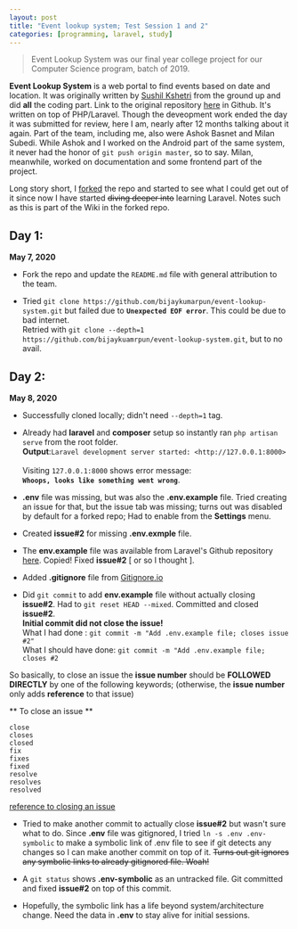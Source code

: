 ```yaml
---
layout: post
title: "Event lookup system; Test Session 1 and 2"
categories: [programming, laravel, study]
---
```

> Event Lookup System was our final year college project for our Computer Science program, batch of 2019. 

**Event Lookup System** is a web portal to find events based on date and location. It was originally written by [Sushil Kshetri](https://github.com/) from the ground up and did **all** the coding part. Link to the original repository [here](https://github.com/sks/event-lookup-system.git) in Github. It's written on top of PHP/Laravel. Though the deveopment work ended the day it was submitted for review, here I am, nearly after 12 months talking about it again.
Part of the team, including me, also were Ashok Basnet and Milan Subedi. While Ashok and I worked on the Android part of the same system, it never had the honor of `git push origin master`, so to say. Milan, meanwhile, worked on documentation and some frontend part of the project.


Long story short, I [forked](https://github.com/BijayKumarPun/event-lookup-system) the repo and started to see what I could get out of it since now I have started ~~diving deeper into~~ learning Laravel. Notes such as this is part of the Wiki in the forked repo.

## Day 1:
**May 7, 2020**
- Fork the repo and update the `README.md` file with general attribution to the team.

- Tried `git clone https://github.com/bijaykumarpun/event-lookup-system.git` but failed due to **`Unexpected EOF error`**. This could be due to bad internet. 
<br>Retried with `git clone --depth=1 https://github.com/bijaykuamrpun/event-lookup-system.git`, but to no avail.


## Day 2:
**May 8, 2020**
- Successfully cloned locally; didn't need `--depth=1` tag.
- Already had **laravel** and **composer** setup so instantly ran `php artisan serve` from the root folder.<br> 
**Output**:`Laravel development server started: <http://127.0.0.1:8000>`<br><br>
Visiting `127.0.0.1:8000` shows error message:<br> **`Whoops, looks like something went wrong`**.
- **.env** file was missing, but was also the **.env.example** file. Tried creating an issue for that, but the issue tab was missing; turns out was disabled by default for a forked repo; Had to enable from the **Settings** menu.
- Created **issue#2** for missing **.env.exmple** file. 

- The **env.example** file was available from Laravel's Github repository [here](https://github.com/laravel/laravel/blob/master/.env.example). Copied! Fixed **issue#2** [ or so I thought ].

- Added **.gitignore** file from [Gitignore.io](www.gitignore.io)

- Did `git commit` to add **env.example** file without actually closing **issue#2**. Had to `git reset HEAD --mixed`. Committed and closed **issue#2**.<br>
**Initial commit did not close the issue!**<br>
What I had done : `git commit -m "Add .env.example file; closes issue #2"`<br>
What I should have done: `git commit -m "Add .env.example file; closes #2`

So basically, to close an issue the **issue number** should be **FOLLOWED DIRECTLY** by one of the following keywords; (otherwise, the **issue number** only adds **reference** to that issue)

** To close an issue **

    close
    closes
    closed
    fix
    fixes
    fixed
    resolve
    resolves
    resolved
[reference to closing an issue](https://help.github.com/en/enterprise/2.16/user/github/managing-your-work-on-github/closing-issues-using-keywords)

- Tried to make another commit to actually close **issue#2** but wasn't sure what to do. Since **.env** file was gitignored, I tried `ln -s .env .env-symbolic` to make a symbolic link of .env file to see if git detects any changes so I can make another commit on top of it. ~~Turns out git ignores any symbolic links to already gitignored file. Woah!~~

- A `git status` shows **.env-symbolic** as an untracked file. Git committed and fixed **issue#2** on top of this commit.

- Hopefully, the symbolic link has a life beyond system/architecture change. Need the data in **.env** to stay alive for initial sessions.


